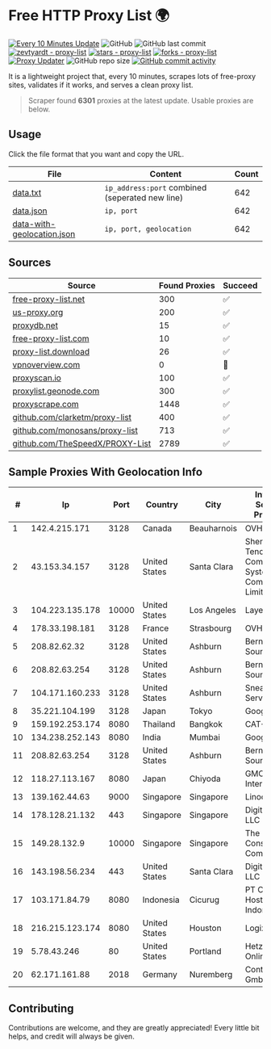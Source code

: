 
# Free HTTP Proxy List 🌍

[![Every 10 Minutes Update](https://github.com/mertguvencli/http-proxy-list/actions/workflows/main.yml/badge.svg?branch=main)](https://github.com/mertguvencli/http-proxy-list/actions/workflows/main.yml)
![GitHub](https://img.shields.io/github/license/mertguvencli/http-proxy-list)
![GitHub last commit](https://img.shields.io/github/last-commit/mertguvencli/http-proxy-list)
[![zevtyardt - proxy-list](https://img.shields.io/static/v1?label=zevtyardt&message=proxy-list&color=blue&logo=github)](https://github.com/zevtyardt/proxy-list "Go to GitHub repo")
[![stars - proxy-list](https://img.shields.io/github/stars/zevtyardt/proxy-list?style=social)](https://github.com/zevtyardt/proxy-list)
[![forks - proxy-list](https://img.shields.io/github/forks/zevtyardt/proxy-list?style=social)](https://github.com/zevtyardt/proxy-list)
[![Proxy Updater](https://github.com/zevtyardt/proxy-list/workflows/Proxy%20Updater/badge.svg)](https://github.com/zevtyardt/proxy-list/actions?query=workflow:"Proxy+Updater")
![GitHub repo size](https://img.shields.io/github/repo-size/zevtyardt/proxy-list)
[![GitHub commit activity](https://img.shields.io/github/commit-activity/m/zevtyardt/proxy-list?logo=commits)](https://github.com/zevtyardt/proxy-list/commits/main)

It is a lightweight project that, every 10 minutes, scrapes lots of free-proxy sites, validates if it works, and serves a clean proxy list.

> Scraper found **6301** proxies at the latest update. Usable proxies are below.

## Usage

Click the file format that you want and copy the URL.

|File|Content|Count|
|----|-------|-----|
|[data.txt](https://raw.githubusercontent.com/mertguvencli/http-proxy-list/main/proxy-list/data.txt)|`ip_address:port` combined (seperated new line)|642|
|[data.json](https://raw.githubusercontent.com/mertguvencli/http-proxy-list/main/proxy-list/data.json)|`ip, port`|642|
|[data-with-geolocation.json](https://raw.githubusercontent.com/mertguvencli/http-proxy-list/main/proxy-list/data-with-geolocation.json)|`ip, port, geolocation`|642|

## Sources

|Source|Found Proxies|Succeed|
|------|-------------|-------|
|[free-proxy-list.net](https://free-proxy-list.net)|300|✅|
|[us-proxy.org](https://www.us-proxy.org)|200|✅|
|[proxydb.net](http://proxydb.net)|15|✅|
|[free-proxy-list.com](https://free-proxy-list.com/?page=&port=&type%5B%5D=http&type%5B%5D=https&up_time=0&search=Search)|10|✅|
|[proxy-list.download](https://www.proxy-list.download/HTTP)|26|✅|
|[vpnoverview.com](https://vpnoverview.com/privacy/anonymous-browsing/free-proxy-servers)|0|🚫|
|[proxyscan.io](https://www.proxyscan.io)|100|✅|
|[proxylist.geonode.com](https://proxylist.geonode.com/api/proxy-list?limit=300&page=1&sort_by=lastChecked&sort_type=desc&protocols=http,https)|300|✅|
|[proxyscrape.com](https://api.proxyscrape.com/v2/?request=displayproxies&protocol=http&timeout=10000&country=all&ssl=all&anonymity=all)|1448|✅|
|[github.com/clarketm/proxy-list](https://raw.githubusercontent.com/clarketm/proxy-list/master/proxy-list-raw.txt)|400|✅|
|[github.com/monosans/proxy-list](https://raw.githubusercontent.com/monosans/proxy-list/main/proxies/http.txt)|713|✅|
|[github.com/TheSpeedX/PROXY-List](https://raw.githubusercontent.com/TheSpeedX/PROXY-List/master/http.txt)|2789|✅|


## Sample Proxies With Geolocation Info

|#|Ip|Port|Country|City|Internet Service Provider|
|-|--|----|-------|----|-------------------------|
|1|142.4.215.171|3128|Canada|Beauharnois|OVH SAS|
|2|43.153.34.157|3128|United States|Santa Clara|Shenzhen Tencent Computer Systems Company Limited|
|3|104.223.135.178|10000|United States|Los Angeles|LayerHost|
|4|178.33.198.181|3128|France|Strasbourg|OVH SAS|
|5|208.82.62.32|3128|United States|Ashburn|Bernardi Sounds|
|6|208.82.63.254|3128|United States|Ashburn|Bernardi Sounds|
|7|104.171.160.233|3128|United States|Ashburn|Sneaker Server|
|8|35.221.104.199|3128|Japan|Tokyo|Google LLC|
|9|159.192.253.174|8080|Thailand|Bangkok|CAT-BB|
|10|134.238.252.143|8080|India|Mumbai|Google LLC|
|11|208.82.63.254|3128|United States|Ashburn|Bernardi Sounds|
|12|118.27.113.167|8080|Japan|Chiyoda|GMO Internet, Inc.|
|13|139.162.44.63|9000|Singapore|Singapore|Linode, LLC|
|14|178.128.21.132|443|Singapore|Singapore|DigitalOcean, LLC|
|15|149.28.132.9|10000|Singapore|Singapore|The Constant Company|
|16|143.198.56.234|443|United States|Santa Clara|DigitalOcean, LLC|
|17|103.171.84.79|8080|Indonesia|Cicurug|PT Cloud Hosting Indonesia|
|18|216.215.123.174|8080|United States|Houston|Logix|
|19|5.78.43.246|80|United States|Portland|Hetzner Online GmbH|
|20|62.171.161.88|2018|Germany|Nuremberg|Contabo GmbH|



## Contributing

Contributions are welcome, and they are greatly appreciated! Every
little bit helps, and credit will always be given.

